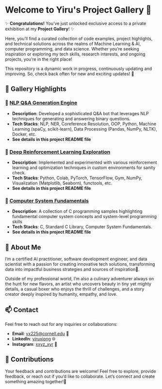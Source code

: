 #  Welcome to Yiru's **Project Gallery** 🎨

✨ **Congratulations!** You’ve just unlocked exclusive access to a private exhibition at my **Project Gallery**! ✨

Here, you’ll find a curated collection of code examples, project highlights, and technical solutions across the realms of Machine Learning & AI, computer programming, and data science. Whether you’re seeking inspiration or exploring my tech skills, research interests, and ongoing projects, you’re in the right place!

This repository is a dynamic work in progress, continuously updating and improving. So, check back often for new and exciting updates! 🚀

## 🦄 Gallery Highlights 

### 🎀 [NLP Q&A Generation Engine](https://github.com/yiru-xiong/ProjectGallery/tree/main/NLP%20Q%26A%20Generation%20Engine)
- **Description**: Developed a sophisticated Q&A bot that leverages NLP techniques for generating and answering binary questions.
- **Tech Stacks**: NLP, NER, Coreference Resolution, OOP, Python, Machine Learning (spaCy, scikit-learn), Data Processing (Pandas, NumPy, NLTK), Docker, etc.
- **See details in this project README file**

### 🎀 [Deep Reinforcement Learning Exploration](https://github.com/yiru-xiong/ProjectGallery/tree/main/Deep%20Reinforcement%20Learning)
- **Description**: Implemented and experimented with various reinforcement learning and optimization techniques in custom environments for sanity check.
- **Tech Stacks**: Python, Colab, PyTorch, TensorFlow, Gym, NumPy, Visualization (Matplotlib, Seaborn), functools, etc.
- **See details in this project README file**

### 🎀 [Computer System Fundamentals](https://github.com/yiru-xiong/ProjectGallery/tree/main/Computer%20System%20Fundamentals)
- **Description**: A collection of C programming samples highlighting fundamental computer system concepts and system-level programming skills
- **Tech Stacks**: C, Standard C Library, Computer System Fundamentals.
- **See details in this project README file**

## 🧸 About Me 
I’m a certified AI practitioner, software development engineer, and data scientist with a passion for creating innovative tech solutions, transforming data into impactful business strategies and sources of inspiration🌟.

Outside of my professional world, I’m also a culinary adventurer always on the hunt for new flavors, an artist who uncovers beauty in tiny yet mighty details, a casual boxer who enjoys the thrill of challenges, and a story creator deeply inspired by humanity, empathy, and love.

## 📫 Contact

Feel free to reach out for any inquiries or collaborations:
- **Email**: [yx225@cornell.edu](mailto:yx225@cornell.edu) 📧
- **LinkedIn**: [yiruxiong](https://www.linkedin.com/in/yiruxiong/) 🌐
- **Instagram**: [xxyz_xyr](https://www.instagram.com/xxyz_xyr) 📸

## 🤝 Contributions

Your feedback and contributions are welcome! Feel free to explore, provide feedback, or reach out if you’d like to collaborate. Let’s connect and create something amazing together!💜
